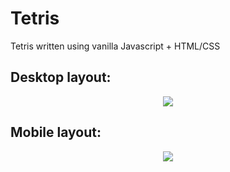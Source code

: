 # Tetris
Tetris written using vanilla Javascript + HTML/CSS

## Desktop layout:

<p align="center">
  <img src="https://user-images.githubusercontent.com/29631366/185742181-206accd6-2839-4957-ac91-10206018bf53.png">
</p>

## Mobile layout:

<p align="center">
  <img src="https://user-images.githubusercontent.com/29631366/185744013-b02df86c-6ab9-47f2-8953-2b82837098a9.png">
</p>

